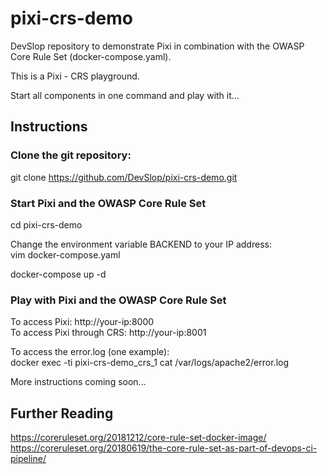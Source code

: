 # pixi-crs-demo
DevSlop repository to demonstrate Pixi in combination with the OWASP Core Rule Set (docker-compose.yaml).

This is a Pixi - CRS playground.

Start all components in one command and play with it...

## Instructions

### Clone the git repository:
git clone https://github.com/DevSlop/pixi-crs-demo.git

### Start Pixi and the OWASP Core Rule Set
cd pixi-crs-demo  

Change the environment variable BACKEND to your IP address:  
vim docker-compose.yaml

docker-compose up -d

### Play with Pixi and the OWASP Core Rule Set

To access Pixi: http://your-ip:8000  
To access Pixi through CRS: http://your-ip:8001
  
To access the error.log (one example):  
docker exec -ti pixi-crs-demo_crs_1 cat /var/logs/apache2/error.log

More instructions coming soon...

## Further Reading
https://coreruleset.org/20181212/core-rule-set-docker-image/  
https://coreruleset.org/20180619/the-core-rule-set-as-part-of-devops-ci-pipeline/  
